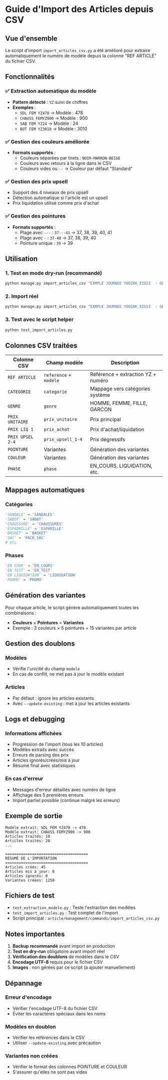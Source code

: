 # Guide d'Import des Articles depuis CSV

## Vue d'ensemble

Le script d'import `import_articles_csv.py` a été amélioré pour extraire automatiquement le numéro de modèle depuis la colonne "REF ARTICLE" du fichier CSV.

## Fonctionnalités

### ✅ Extraction automatique du modèle
- **Pattern détecté** : `YZ` suivi de chiffres
- **Exemples** :
  - `SDL FEM YZ478` → Modèle : 478
  - `CHAUSS FEMYZ900` → Modèle : 900  
  - `SAB FEM YZ24` → Modèle : 24
  - `BOT FEM YZ3010` → Modèle : 3010

### ✅ Gestion des couleurs améliorée
- **Formats supportés** :
  - Couleurs séparées par tirets : `NOIR-MARRON-BEIGE`
  - Couleurs avec retours à la ligne dans le CSV
  - Couleurs vides ou `--` → Couleur par défaut "Standard"

### ✅ Gestion des prix upsell
- Support des 4 niveaux de prix upsell
- Détection automatique si l'article est un upsell
- Prix liquidation utilisé comme prix d'achat

### ✅ Gestion des pointures
- **Formats supportés** :
  - Plage avec `---` : `37---41` → 37, 38, 39, 40, 41
  - Plage avec `-` : `37-40` → 37, 38, 39, 40
  - Pointure unique : `39` → 39

## Utilisation

### 1. Test en mode dry-run (recommandé)
```bash
python manage.py import_articles_csv "EXMPLE JOURNEE YOOZAK_EIGSI  - GESTIONNAIRE ARTICLE.csv" --dry-run
```

### 2. Import réel
```bash
python manage.py import_articles_csv "EXMPLE JOURNEE YOOZAK_EIGSI  - GESTIONNAIRE ARTICLE.csv" --update-existing
```

### 3. Test avec le script helper
```bash
python test_import_articles.py
```

## Colonnes CSV traitées

| Colonne CSV | Champ modèle | Description |
|-------------|--------------|-------------|
| `REF ARTICLE` | `reference` + `modele` | Référence + extraction YZ + numéro |
| `CATEGORIE` | `categorie` | Mappage vers catégories système |
| `GENRE` | `genre` | HOMME, FEMME, FILLE, GARCON |
| `PRIX UNITAIRE` | `prix_unitaire` | Prix principal |
| `PRIX LIQ 1` | `prix_achat` | Prix d'achat/liquidation |
| `PRIX UPSEL 2-4` | `prix_upsell_1-4` | Prix dégressifs |
| `POINTURE` | Variantes | Génération des variantes |
| `COULEUR` | Variantes | Génération des variantes |
| `PHASE` | `phase` | EN_COURS, LIQUIDATION, etc. |

## Mappages automatiques

### Catégories
```python
'SANDALE' → 'SANDALES'
'SABOT' → 'SABOT'  
'CHAUSSURE' → 'CHAUSSURES'
'ESPADRILLE' → 'ESPARILLE'
'BASKET' → 'BASKET'
'SAC' → 'PACK_SAC'
# etc.
```

### Phases
```python
'EN COUR' → 'EN_COURS'
'EN TEST' → 'EN_TEST'
'EN LIQUIDATION' → 'LIQUIDATION'
'PROMO' → 'PROMO'
```

## Génération des variantes

Pour chaque article, le script génère automatiquement toutes les combinaisons :
- **Couleurs** × **Pointures** = **Variantes**
- Exemple : 3 couleurs × 5 pointures = 15 variantes par article

## Gestion des doublons

### Modèles
- Vérifie l'unicité du champ `modele` 
- En cas de conflit, ne met pas à jour le modèle existant

### Articles
- Par défaut : ignore les articles existants
- Avec `--update-existing` : met à jour les articles existants

## Logs et debugging

### Informations affichées
- Progression de l'import (tous les 10 articles)
- Modèles extraits avec succès
- Erreurs de parsing des prix
- Articles ignorés/créés/mis à jour
- Résumé final avec statistiques

### En cas d'erreur
- Messages d'erreur détaillés avec numéro de ligne
- Affichage des 5 premières erreurs
- Import partiel possible (continue malgré les erreurs)

## Exemple de sortie

```
Modèle extrait: SDL FEM YZ478 -> 478
Modèle extrait: CHAUSS FEMYZ900 -> 900
Articles traités: 10
Articles traités: 20
...

=====================================
RÉSUMÉ DE L'IMPORTATION
=====================================
Articles créés: 45
Articles mis à jour: 0
Articles ignorés: 0
Variantes créées: 1250
```

## Fichiers de test

- `test_extraction_modele.py` : Teste l'extraction des modèles
- `test_import_articles.py` : Test complet de l'import
- Script principal : `article/management/commands/import_articles_csv.py`

## Notes importantes

1. **Backup recommandé** avant import en production
2. **Test en dry-run** obligatoire avant import réel  
3. **Vérification des doublons** de modèles dans le CSV
4. **Encodage UTF-8** requis pour le fichier CSV
5. **Images** : non gérées par ce script (à ajouter manuellement)

## Dépannage

### Erreur d'encodage
- Vérifier l'encodage UTF-8 du fichier CSV
- Éviter les caractères spéciaux dans les noms

### Modèles en doublon
- Vérifier les références dans le CSV
- Utiliser `--update-existing` avec précaution

### Variantes non créées
- Vérifier le format des colonnes POINTURE et COULEUR  
- S'assurer qu'elles ne sont pas vides